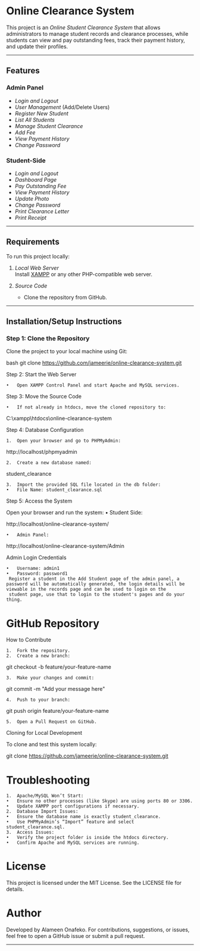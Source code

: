 # Online Clearance System

This project is an *Online Student Clearance System* that allows administrators to manage student records and clearance processes, while students can view and pay outstanding fees, track their payment history, and update their profiles.

---

## Features

### Admin Panel
- *Login and Logout*
- *User Management* (Add/Delete Users)
- *Register New Student*
- *List All Students*
- *Manage Student Clearance*
- *Add Fee*
- *View Payment History*
- *Change Password*

### Student-Side
- *Login and Logout*
- *Dashboard Page*
- *Pay Outstanding Fee*
- *View Payment History*
- *Update Photo*
- *Change Password*
- *Print Clearance Letter*
- *Print Receipt*

---

## Requirements

To run this project locally:

1. *Local Web Server*  
   Install [XAMPP](https://www.apachefriends.org) or any other PHP-compatible web server.

2. *Source Code*  
   - Clone the repository from GitHub.

---

## Installation/Setup Instructions

### Step 1: Clone the Repository
Clone the project to your local machine using Git:

bash
git clone https://github.com/jameerie/online-clearance-system.git

Step 2: Start the Web Server

	•	Open XAMPP Control Panel and start Apache and MySQL services.

Step 3: Move the Source Code

	•	If not already in htdocs, move the cloned repository to:

C:\xampp\htdocs\online-clearance-system

Step 4: Database Configuration

	1.	Open your browser and go to PHPMyAdmin:

http://localhost/phpmyadmin


	2.	Create a new database named:

student_clearance


	3.	Import the provided SQL file located in the db folder:
	•	File Name: student_clearance.sql

Step 5: Access the System

Open your browser and run the system:
	•	Student Side:

http://localhost/online-clearance-system/


	•	Admin Panel:

http://localhost/online-clearance-system/Admin

Admin Login Credentials

	•	Username: admin1
	•	Password: password1
     Register a student in the Add Student page of the admin panel, a password will be automatically generated, the login details will be viewable in the records page and can be used to login on the
	 student page, use that to login to the student's pages and do your thing.


# GitHub Repository

How to Contribute

	1.	Fork the repository.
	2.	Create a new branch:

git checkout -b feature/your-feature-name

	3.	Make your changes and commit:

git commit -m "Add your message here"

	4.	Push to your branch:

git push origin feature/your-feature-name

	5.	Open a Pull Request on GitHub.

Cloning for Local Development

To clone and test this system locally:

git clone https://github.com/jameerie/online-clearance-system.git

# Troubleshooting

	1.	Apache/MySQL Won’t Start:
	•	Ensure no other processes (like Skype) are using ports 80 or 3306.
	•	Update XAMPP port configurations if necessary.
	2.	Database Import Issues:
	•	Ensure the database name is exactly student_clearance.
	•	Use PHPMyAdmin’s “Import” feature and select student_clearance.sql.
	3.	Access Issues:
	•	Verify the project folder is inside the htdocs directory.
	•	Confirm Apache and MySQL services are running.

# License

This project is licensed under the MIT License. See the LICENSE file for details.

# Author

Developed by Alameen Onafeko. For contributions, suggestions, or issues, feel free to open a GitHub issue or submit a pull request.

---